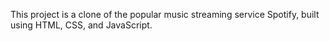 This project is a clone of the popular music streaming service Spotify, built using HTML, CSS, and JavaScript.
